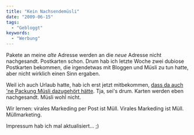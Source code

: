 ```yaml
---
title: "Kein Nachsendemüsli"
date: "2009-06-15"
tags:
  - "Gebloggt"
keywords:
  - "Werbung"
---
```


Pakete an meine _alte_ Adresse werden an die _neue_ Adresse nicht nachgesandt. Postkarten schon. Drum hab ich letzte Woche zwei dubiose Postkarten bekommen, die irgendetwas mit Bloggen und Müsli zu tun hatte, aber nicht wirklich einen Sinn ergaben.

Weil ich auch Urlaub hatte, hab ich erst jetzt mitbekommen, [dass da auch 'ne Packung Müsli dazugehört hätte](http://wirres.net/article/articleview/5216/1/6/). Tja, sei's drum. Karten werden eben nachgesandt. Müsli wohl nicht.

Wir lernen: virales Markeding per Post ist Müll. Virales Markeding ist Müll. Müllmarketing.

Impressum hab ich mal aktualisiert… ;)
